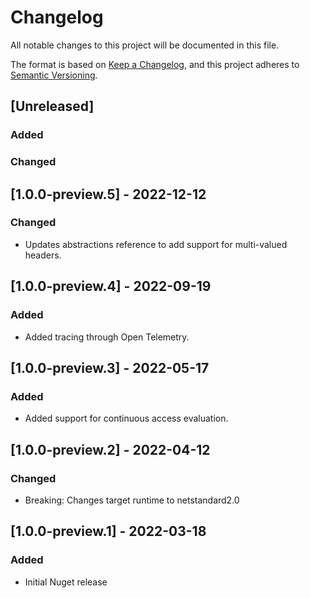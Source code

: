# Changelog

All notable changes to this project will be documented in this file.

The format is based on [Keep a Changelog](https://keepachangelog.com/en/1.0.0/),
and this project adheres to [Semantic Versioning](https://semver.org/spec/v2.0.0.html).

## [Unreleased]

### Added

### Changed

## [1.0.0-preview.5] - 2022-12-12

### Changed

- Updates abstractions reference to add support for multi-valued headers.

## [1.0.0-preview.4] - 2022-09-19

### Added

- Added tracing through Open Telemetry.

## [1.0.0-preview.3] - 2022-05-17

### Added

- Added support for continuous access evaluation.

## [1.0.0-preview.2] - 2022-04-12

### Changed

- Breaking: Changes target runtime to netstandard2.0

## [1.0.0-preview.1] - 2022-03-18

### Added

- Initial Nuget release